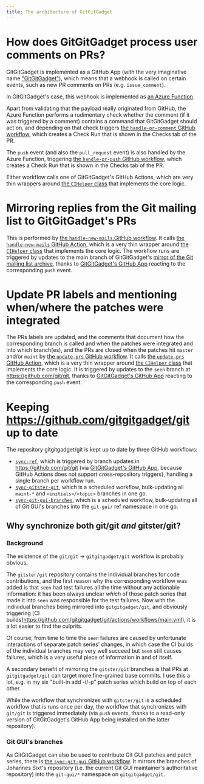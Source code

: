 ```yaml
---
title: The architecture of GitGitGadget
---
```

# How does GitGitGadget process user comments on PRs?

GitGitGadget is implemented as a GitHub App (with the very imaginative name ["GitGitGadget"](https://github.com/apps/gitgitgadget)), which means that a webhook is called on certain events, such as new PR comments on PRs (e.g. `issue_comment`).

In GitGitGadget's case, this webhook is implemented as [an Azure Function](https://github.com/gitgitgadget/gitgitgadget-github-app).

Apart from validating that the payload really originated from GitHub, the Azure Function performs a rudimentary check whether the comment (if it was triggered by a comment) contains a command that GitGitGadget should act on, and depending on that check triggers [the `handle-pr-comment` GitHub workflow](https://github.com/gitgitgadget-workflows/gitgitgadget-workflows/actions/workflows/handle-pr-comment.yml), which creates a Check Run that is shown in the Checks tab of the PR.

The `push` event (and also the `pull_request` event) is also handled by the Azure Function, triggering [the `handle-pr-push` GitHub workflow](https://github.com/gitgitgadget-workflows/gitgitgadget-workflows/actions/workflows/handle-pr-push.yml), which creates a Check Run that is shown in the Checks tab of the PR.

Either workflow calls one of GitGitGadget's GitHub Actions, which are very thin wrappers around [the `CIHelper` class](https://github.com/gitgitgadget/gitgitgadget/blob/HEAD/lib/ci-helper.ts) that implements the core logic.

# Mirroring replies from the Git mailing list to GitGitGadget's PRs

This is performed by [the `handle-new-mails` GitHub workflow](https://github.com/gitgitgadget-workflows/gitgitgadget-workflows/actions/workflows/handle-new-mails.yml). It calls [the `handle-new-mails` GitHub Action](https://github.com/gitgitgadget/gitgitgadget/tree/HEAD/handle-new-mails), which is a very thin wrapper around [the `CIHelper` class](https://github.com/gitgitgadget/gitgitgadget/blob/HEAD/lib/ci-helper.ts) that implements the core logic. The workflow runs are triggered by updates to the main branch of GitGitGadget's [mirror of the Git mailing list archive](https://github.com/gitgitgadget/git-mailing-list-mirror/), thanks to [GitGitGadget's GitHub App](https://github.com/gitgitgadget/gitgitgadget-github-app) reacting to the corresponding `push` event.

# Update PR labels and mentioning when/where the patches were integrated

The PRs labels are updated, and the comments that document how the corresponding branch is called and when the patches were integrated and into which branch(es), and the PRs are closed when the patches hit `master` and/or `maint` by [the `update-prs` GitHub workflow](https://github.com/gitgitgadget-workflows/gitgitgadget-workflows/actions/workflows/update-prs.yml). It calls [the `update-prs` GitHub Action](https://github.com/gitgitgadget/gitgitgadget/tree/HEAD/update-prs), which is a very thin wrapper around [the `CIHelper` class](https://github.com/gitgitgadget/gitgitgadget/blob/HEAD/lib/ci-helper.ts) that implements the core logic. It is triggered by updates to the `seen` branch at https://github.com/git/git, thanks to [GitGitGadget's GitHub App](https://github.com/gitgitgadget/gitgitgadget-github-app) reacting to the corresponding `push` event.

# Keeping https://github.com/gitgitgadget/git up to date

The repository gitgitgadget/git is kept up to date by three GitHub workflows:

- [`sync-ref`](https://github.com/gitgitgadget-workflows/gitgitgadget-workflows/actions/workflows/sync-ref.yml), which is triggered by branch updates in https://github.com/git/git (via [GitGitGadget's GitHub App](https://github.com/gitgitgadget/gitgitgadget-github-app), because GitHub Actions does not support cross-repository triggers), handling a single branch per workflow run.
- [`sync-gitster-git`](https://github.com/gitgitgadget-workflows/gitgitgadget-workflows/actions/workflows/sync-gitster-git.yml), which is a scheduled workflow, bulk-updating all `maint-*` and `<initials>/<topic>` branches in one go.
- [`sync-git-gui-branches`](https://github.com/gitgitgadget-workflows/gitgitgadget-workflows/actions/workflows/sync-git-gui.yml), which is a scheduled workflow, bulk-updating all of Git GUI's branches into the `git-gui/` ref namespace in one go.

## Why synchronize both git/git _and_ gitster/git?

### Background

The existence of the `git/git` -> `gitgitgadget/git` workflow is probably obvious.

The `gitster/git` repository contains the individual branches for code contributions, and the first reason why the corresponding workflow was added is that `seen` had test failures all the time without any actionable information: it has been always unclear _which_ of those patch series that made it into `seen` was responsible for the test failures. Now with the individual branches being mirrored into `gitgitgadget/git`, and obviously triggering [CI builds]https://github.com/gitgitgadget/git/actions/workflows/main.yml), it is a lot easier to find the culprits.

Of course, from time to time the `seen` failures are caused by unfortunate interactions of separate patch series' changes, in which case the CI builds of the individual branches may very well succeed but `seen` still causes failures, which is a very useful piece of information in and of itself.

A secondary benefit of mirroring the `gitster/git` branches is that PRs at `gitgitgadget/git` can target more fine-grained base commits. I use this a lot, e.g. in my six "built-in add -i/-p" patch series which build on top of each other.

While the workflow that synchronizes with `gitster/git` is a scheduled workflow that is runs once per day, the workflow that synchronizes with `git/git` is triggered immediately (via `push` events, thanks to a read-only version of GitGitGadget's GitHub App being installed on the latter repository).

### Git GUI's branches

As GitGitGadget can also be used to contribute Git GUI patches and patch series, there is [the `sync-git-gui` GitHub workflow](https://github.com/gitgitgadget-workflows/gitgitgadget-workflows/actions/workflows/sync-git-gui.yml). It mirrors the branches of Johannes Sixt's repository (i.e. the current Git GUI maintainer's authoritative repository) into the `git-gui/*` namespace on `gitgitgadget/git`.
